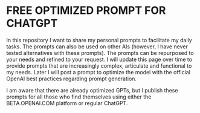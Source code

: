 # FREE OPTIMIZED PROMPT FOR CHATGPT
In this repository I want to share my personal prompts to facilitate my daily tasks. The prompts can also be used on other AIs (however, I have never tested alternatives with these prompts). The prompts can be repurposed to your needs and refined to your request. I will update this page over time to provide prompts that are increasingly complex, articulate and functional to my needs. Later I will post a prompt to optimize the model with the official OpenAI best practices regarding prompt generation.

I am aware that there are already optimized GPTs, but I publish these prompts for all those who find themselves using either the BETA.OPENAI.COM platform or regular ChatGPT.
